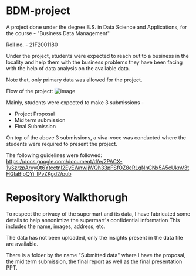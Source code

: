 # BDM-project

A project done under the degree B.S. in Data Science and Applications, for the course - "Business Data Management"

Roll no. - 21F2001180


Under the project, students were expected to reach out to a business in the locality and help them with the business problems they have been facing with the help of data analysis on the available data.

Note that, only primary data was allowed for the project.


Flow of the project:
![image](https://user-images.githubusercontent.com/72565203/236659465-9898d54e-2493-4749-b5c8-b83f34a1356f.png)


Mainly, students were expected to make 3 submissions - 
- Project Proposal
- Mid term submission
- Final Submission

On top of the above 3 submissions, a viva-voce was conducted where the students were required to present the project.

The following guidelines were followed: https://docs.google.com/document/d/e/2PACX-1vSzrzpArvyOt6Ytcctnl2EyEWnwijWQh33pFSfOZ8eRLqNnCNx5A5cUknV3tHGlaBIpQYi_IPvZKgd2/pub

# Repository Walkthorugh

To respect the privacy of the supermart and its data, I have fabricated some details to help annonimize the supermart's confidential information
This includes the name, images, address, etc.

The data has not been uploaded, only the insights present in the data file are available.

There is a folder by the name "Submitted data" where I have the proposal, the mid term submission, the final report as well as the final presentation PPT.
